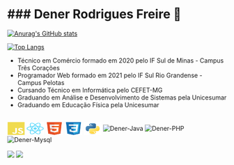 <h1>### Dener Rodrigues Freire 👋</h1>

[![Anurag's GitHub stats](https://github-readme-stats.vercel.app/api?username=denerdd7)](https://github.com/denerdd7/denerdd7)

[![Top Langs](https://github-readme-stats.vercel.app/api/top-langs/?username=denerdd7&langs_count=8)](https://github.com/denerdd7/denerdd7)

- Técnico em Comércio formado em 2020 pelo IF Sul de Minas - Campus Três Corações
- Programador Web formado em 2021 pelo IF Sul Rio Grandense - Campus Pelotas
- Cursando Técnico em Informática pelo CEFET-MG
- Graduando em Análise e Desenvolvimento de Sistemas pela Unicesumar
- Graduando em Educação Física pela Unicesumar

<div style="display: inline_block"><br>
  <img align="center" alt="Dener-Js" height="30" width="40" src="https://raw.githubusercontent.com/devicons/devicon/master/icons/javascript/javascript-plain.svg">
  <img align="center" alt="Dener-React" height="30" width="40" src="https://raw.githubusercontent.com/devicons/devicon/master/icons/react/react-original.svg">
  <img align="center" alt="Dener-HTML" height="30" width="40" src="https://raw.githubusercontent.com/devicons/devicon/master/icons/html5/html5-original.svg">
  <img align="center" alt="Dener-CSS" height="30" width="40" src="https://raw.githubusercontent.com/devicons/devicon/master/icons/css3/css3-original.svg">
  <img align="center" alt="Dener-Python" height="30" width="40" src="https://raw.githubusercontent.com/devicons/devicon/master/icons/python/python-original.svg">
  <img align="center" alt="Dener-Java" height="40" width="50" src="https://cdn.jsdelivr.net/gh/devicons/devicon/icons/java/java-original-wordmark.svg">
  <img align="center" alt="Dener-PHP" height="40" width="50" src="https://cdn.jsdelivr.net/gh/devicons/devicon/icons/php/php-original.svg">
  <img align="center" alt="Dener-Mysql" height="40" width="50" src="https://cdn.jsdelivr.net/gh/devicons/devicon/icons/mysql/mysql-original-wordmark.svg">
</div>

<div style="display: inline_block"><br>
  <a href = "mailto:denerrdr7@gmail.com"><img src="https://img.shields.io/badge/-Gmail-%23333?style=for-the-badge&logo=gmail&logoColor=white" target="_blank"></a>
  <a href="https://br.linkedin.com/in/dener-rodrigues" target="_blank"><img src="https://img.shields.io/badge/-LinkedIn-%230077B5?style=for-the-badge&logo=linkedin&logoColor=white" target="_blank"></a> 
</div>
